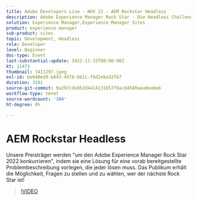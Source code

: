 ```yaml
---
title: Adobe Developers Live - NOV 22 - AEM Rockstar Headless
description: Adobe Experience Manager Rock Star - Die Headless ChallengeUnsere Presenter werden mit dem Adobe Experience Manager Rock Star 2022 "konkurrieren", indem sie eine Lösung für eine vorab bereitgestellte Problembeschreibung präsentieren, die jeder lösen muss. Das Publikum erhält die Möglichkeit, Fragen zu stellen und zu wählen, wer der nächste Rock Star ist!
solution: Experience Manager,Experience Manager Sites
product: experience manager
sub-product: sites
topic: Development, Headless
role: Developer
level: Beginner
doc-type: Event
last-substantial-update: 2022-11-15T00:00:00Z
kt: 11473
thumbnail: 3411297.jpeg
exl-id: be040ed9-b843-4576-b61c-f8d2eba32fb7
duration: 3281
source-git-commit: 9a297cda953d4414131657f9ac84580aea0eabeb
workflow-type: tm+mt
source-wordcount: '104'
ht-degree: 0%

---
```


# AEM Rockstar Headless

Unsere Preisträger werden &quot;um den Adobe Experience Manager Rock Star 2022 konkurrieren&quot;, indem sie eine Lösung für eine vorab bereitgestellte Problembeschreibung vorlegen, die jeder lösen muss. Das Publikum erhält die Möglichkeit, Fragen zu stellen und zu wählen, wer der nächste Rock Star ist!

>[!VIDEO](https://video.tv.adobe.com/v/3411297/?quality=12&learn=on)
